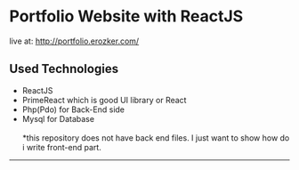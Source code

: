 # Portfolio Website with ReactJS
live at: http://portfolio.erozker.com/
## Used Technologies
+ ReactJS
+ PrimeReact which is good UI library or React
+ Php(Pdo) for Back-End side
+ Mysql for Database \
\
*this repository does not have back end files. I just want to show how do i write front-end part.
---


